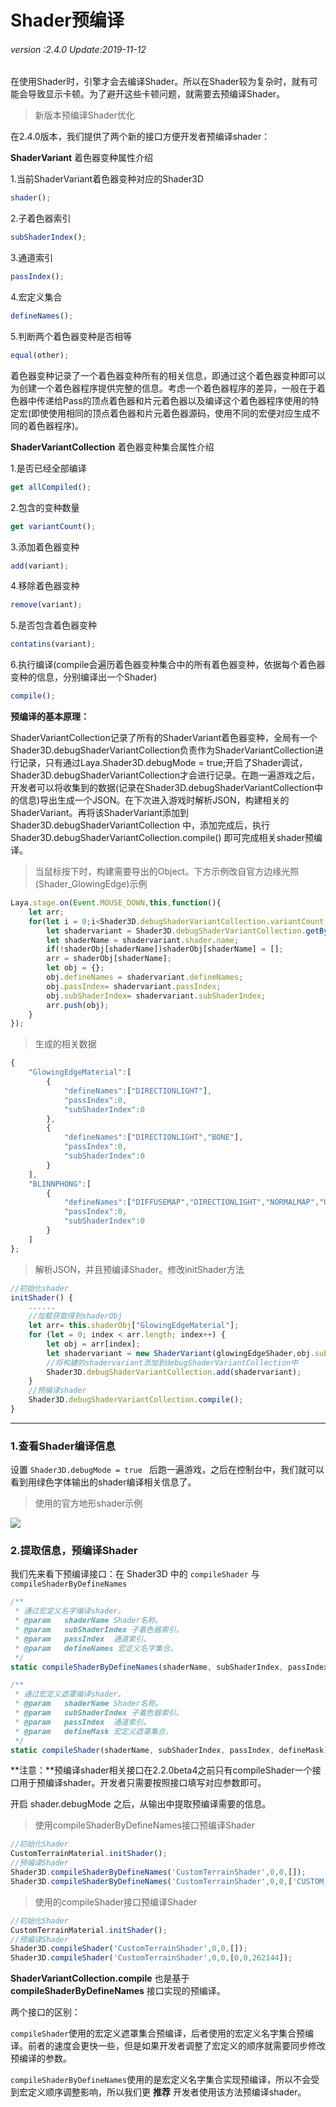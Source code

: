 # Shader预编译

###### *version :2.4.0   Update:2019-11-12*

在使用Shader时，引擎才会去编译Shader。所以在Shader较为复杂时，就有可能会导致显示卡顿。为了避开这些卡顿问题，就需要去预编译Shader。

> 新版本预编译Shader优化

在2.4.0版本，我们提供了两个新的接口方便开发者预编译shader：

**ShaderVariant** 着色器变种属性介绍

1.当前ShaderVariant着色器变种对应的Shader3D

```typescript
shader();
```

2.子着色器索引

```typescript
subShaderIndex();
```

3.通道索引

```typescript
passIndex();
```

4.宏定义集合

```typescript
defineNames();
```

5.判断两个着色器变种是否相等

```typescript
equal(other);
```

着色器变种记录了一个着色器变种所有的相关信息，即通过这个着色器变种即可以为创建一个着色器程序提供完整的信息。考虑一个着色器程序的差异，一般在于着色器中传递给Pass的顶点着色器和片元着色器以及编译这个着色器程序使用的特定宏(即使使用相同的顶点着色器和片元着色器源码，使用不同的宏便对应生成不同的着色器程序)。



**ShaderVariantCollection** 着色器变种集合属性介绍

1.是否已经全部编译

```typescript
get allCompiled();
```

2.包含的变种数量

```typescript
get variantCount();
```

3.添加着色器变种

```typescript
add(variant);
```

4.移除着色器变种

```typescript
remove(variant);
```

5.是否包含着色器变种

```typescript
contatins(variant);
```

6.执行编译(compile会遍历着色器变种集合中的所有着色器变种，依据每个着色器变种的信息，分别编译出一个Shader)

```typescript
compile();
```



**预编译的基本原理：**

ShaderVariantCollection记录了所有的ShaderVariant着色器变种，全局有一个Shader3D.debugShaderVariantCollection负责作为ShaderVariantCollection进行记录，只有通过Laya.Shader3D.debugMode = true;开启了Shader调试，Shader3D.debugShaderVariantCollection才会进行记录。在跑一遍游戏之后，开发者可以将收集到的数据(记录在Shader3D.debugShaderVariantCollection中的信息)导出生成一个JSON。在下次进入游戏时解析JSON，构建相关的ShaderVariant。再将该ShaderVariant添加到 Shader3D.debugShaderVariantCollection 中，添加完成后，执行 Shader3D.debugShaderVariantCollection.compile() 即可完成相关shader预编译。



> 当鼠标按下时，构建需要导出的Object。下方示例改自官方边缘光照(Shader_GlowingEdge)示例

```typescript
Laya.stage.on(Event.MOUSE_DOWN,this,function(){
    let arr;
    for(let i = 0;i<Shader3D.debugShaderVariantCollection.variantCount;i++){
        let shadervariant = Shader3D.debugShaderVariantCollection.getByIndex(i);
        let shaderName = shadervariant.shader.name;
        if(!shaderObj[shaderName])shaderObj[shaderName] = [];
        arr = shaderObj[shaderName];
        let obj = {};
        obj.defineNames = shadervariant.defineNames;
        obj.passIndex= shadervariant.passIndex;
        obj.subShaderIndex= shadervariant.subShaderIndex;
        arr.push(obj);
    }
});
```

> 生成的相关数据

```typescript
{
    "GlowingEdgeMaterial":[
        {
            "defineNames":["DIRECTIONLIGHT"],
            "passIndex":0,
            "subShaderIndex":0
        },
        {
            "defineNames":["DIRECTIONLIGHT","BONE"],
            "passIndex":0,
            "subShaderIndex":0
        }
    ],
    "BLINNPHONG":[
        {
            "defineNames":["DIFFUSEMAP","DIRECTIONLIGHT","NORMALMAP","UV","UV1","BONE"],
            "passIndex":0,
			"subShaderIndex":0
        }
    ]
};
```

> 解析JSON，并且预编译Shader。修改initShader方法

```typescript
//初始化shader
initShader() {
    ......
    //加载获取得到shaderObj
    let arr= this.shaderObj["GlowingEdgeMaterial"];
	for (let = 0; index < arr.length; index++) {
    	let obj = arr[index];
    	let shadervariant = new ShaderVariant(glowingEdgeShader,obj.subShaderIndex,obj.passIndex,obj.defineNames);
        //将构建的shadervariant添加到debugShaderVariantCollection中
    	Shader3D.debugShaderVariantCollection.add(shadervariant);
	}
	//预编译shader
	Shader3D.debugShaderVariantCollection.compile();
}
```



------

### 1.查看Shader编译信息

设置 `Shader3D.debugMode = true ` 后跑一遍游戏，之后在控制台中，我们就可以看到用绿色字体输出的shader编译相关信息了。

> 使用的官方地形shader示例

![](img/1.png)<br>

### 2.提取信息，预编译Shader

我们先来看下预编译接口：在 Shader3D 中的 `compileShader` 与 `compileShaderByDefineNames`

```typescript
/**
 * 通过宏定义名字编译shader。
 * @param	shaderName Shader名称。
 * @param   subShaderIndex 子着色器索引。
 * @param   passIndex  通道索引。
 * @param	defineNames 宏定义名字集合。
 */
static compileShaderByDefineNames(shaderName, subShaderIndex, passIndex, defineNames)

/**
 * 通过宏定义遮罩编译shader。
 * @param	shaderName Shader名称。
 * @param   subShaderIndex 子着色器索引。
 * @param   passIndex  通道索引。
 * @param	defineMask 宏定义遮罩集合。
 */
static compileShader(shaderName, subShaderIndex, passIndex, defineMask)
```

**注意：**预编译shader相关接口在2.2.0beta4之前只有compileShader一个接口用于预编译shader。开发者只需要按照接口填写对应参数即可。

开启 shader.debugMode 之后，从输出中提取预编译需要的信息。
> 使用compileShaderByDefineNames接口预编译Shader

```typescript
//初始化Shader
CustomTerrainMaterial.initShader();
//预编译Shader
Shader3D.compileShaderByDefineNames('CustomTerrainShader',0,0,[]);
Shader3D.compileShaderByDefineNames('CustomTerrainShader',0,0,['CUSTOM_DETAIL_NUM4']);
```

> 使用的compileShader接口预编译Shader

```typescript
//初始化Shader
CustomTerrainMaterial.initShader();
//预编译Shader
Shader3D.compileShader('CustomTerrainShader',0,0,[]);
Shader3D.compileShader('CustomTerrainShader',0,0,[0,0,262144]);
```

 **ShaderVariantCollection.compile** 也是基于 **compileShaderByDefineNames** 接口实现的预编译。 

两个接口的区别：

`compileShader`使用的宏定义遮罩集合预编译，后者使用的宏定义名字集合预编译。前者的速度会更快一些，但是如果开发者调整了宏定义的顺序就需要同步修改预编译的参数。

`compileShaderByDefineNames`使用的是宏定义名字集合实现预编译，所以不会受到宏定义顺序调整影响，所以我们更 **推荐** 开发者使用该方法预编译shader。